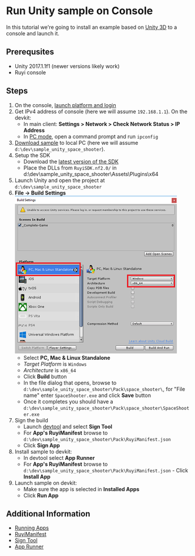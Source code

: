 # Run Unity sample on Console

In this tutorial we're going to install an example based on [Unity 3D](https://unity3d.com/) to a console and launch it.

## Prerequsites
- Unity 2017.1.1f1 (newer versions likely work)
- Ruyi console

## Steps

1. On the console, [launch platform and login](setup.md)
1. Get IPv4 address of console (here we will assume `192.168.1.1`).  On the devkit:
    - In main client: __Settings > Network > Check Network Status > IP Address__
    - In [PC mode](../topics/pc_mode), open a command prompt and run `ipconfig`
1. [Download sample](https://github.com/subor/sample_unity_space_shooter) to local PC (here we will assume `d:\dev\sample_unity_space_shooter`).
1. Setup the SDK
    - Download the [latest version of the SDK](https://github.com/subor/sdk/releases)
    - Place the DLLs from `RuyiSDK.nf2.0/` in d:\dev\sample_unity_space_shooter\Assets\Plugins\x64
1. Launch Unity and open the project at `d:\dev\sample_unity_space_shooter`
1. __File -> Build Settings__  
![](/docs/img/unity_build.png)
    - Select __PC, Mac & Linux Standalone__
    - _Target Platform_ is `Windows`
    - _Architecture_ is `x86_64`
    - Click __Build__ button
    - In the file dialog that opens, browse to `d:\dev\sample_unity_space_shooter\Pack\space_shooter\`, for "File name" enter `SpaceShooter.exe` and click __Save__ button
    - Once it completes you should have a `d:\dev\sample_unity_space_shooter\Pack\space_shooter\SpaceShooter.exe`
1. Sign the build
    - Launch [devtool](../topics/devtool) and select __Sign Tool__
    - For __App's RuyiManifest__ browse to `d:\dev\sample_unity_space_shooter\Pack\RuyiManifest.json` 
    - Click __Sign App__
1. Install sample to devkit:
    - In devtool select __App Runner__
    - For __App's RuyiManifest__ browse to `d:\dev\sample_unity_space_shooter\Pack\RuyiManifest.json` - Click __Install App__
1. Launch sample on devkit:
    - Make sure the app is selected in __Installed Apps__
    - Click __Run App__

## Additional Information

- [Running Apps](../topics/run_app.md)
- [RuyiManifest](../topics/app_metadata)
- [Sign Tool](../topics/devtool#sign-tool)
- [App Runner](../topics/devtool#app-runner)